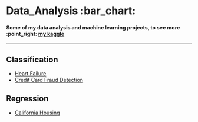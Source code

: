 <h1>Data_Analysis :bar_chart:</h1>
<h4>Some of my data analysis and machine learning projects, to see more :point_right: <a href='https://www.kaggle.com/fabrciomacena' target='_blank'>my kaggle</a></h4>
<hr>
<h2>Classification</h2>
<ul>
  <li><a href='https://github.com/FabricioMacena/Data_Analysis/blob/main/Heart%20Failure/doc_HeartFailure.md'>Heart Failure</a></li>
  <li><a href='https://github.com/FabricioMacena/Data_Analysis/blob/main/Credit%20Card%20Fraud/credit_card_fraud.md'>Credit Card Fraud Detection</a></li>
</ul>
<h2>Regression</h2>
<ul>
  <li><a href='https://github.com/FabricioMacena/Data_Analysis/blob/main/California%20Housing/doc_CaliforniaHousing.md'>California Housing</a></li>
</ul>
